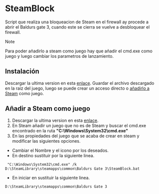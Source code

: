 # SteamBlock
Script que realiza una bloqueacion de Steam en el firewall ay procede a abrir el Baldurs gate 3, cuando este se cierra se vuelve a desbloquear el firewall.

> [!NOTE]
>Para poder añadirlo a steam como juego hay que añadir el cmd.exe como juego y luego cambiar los parametros de lanzamiento.

## Instalación
Descargar la ultima version en esta [enlace](https://github.com/WekarXD/SteamBlock/releases/latest).
Guardar el archivo descargado en la raiz del juego, luego se puede crear un acceso directo o [añadirlo a Steam](#instalación) como juego.

## Añadir a Steam como juego
1. Descargar la ultima version en esta [enlace](https://github.com/WekarXD/SteamBlock/releases/latest).
2. En Steam añadir un juego que no es de Steam y buscar el cmd.exe encontrado en la ruta **"C:\Windows\System32\cmd.exe"**
3. En las propiedades del juego que se acaba de crear en steam y modificar las siguientes opciones.
 - Cambiar el Nombre y el icono por los deseados.
 - En destino sustituir por la siguiente linea.
```
 "C:\Windows\System32\cmd.exe" /k D:\SteamLibrary\steamapps\common\Baldurs Gate 3\SteamBlock.bat
```
- En iniciar en sustituir la siguiente linea.
```
D:\SteamLibrary\steamapps\common\Baldurs Gate 3
```